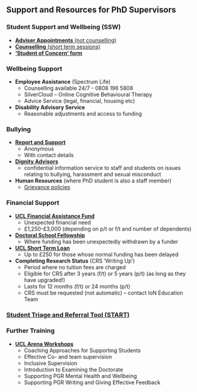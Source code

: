 ## Support and Resources for PhD Supervisors

### Student Support and Wellbeing (SSW)
* [**Adviser Appointments** (not counselling)](www.ucl.ac.uk/students/support-and-wellbeing/seeing-adviser)
* [**Counselling** (short term sessions)](www.ucl.ac.uk/students/support-and-wellbeing/counselling/accessing-counselling)
* [**‘Student of Concern’ form**](www.ucl.ac.uk/students/support-and-wellbeing/if-you-are-concerned-about-student)

### Wellbeing Support
* **Employee Assistance** (Spectrum Life)
  - Counselling available 24/7 - 0808 196 5808
  - SilverCloud – Online Cognitive Behavioural Therapy 
  - Advice Service (legal, financial, housing etc)
* **Disability Advisory Service**
  - Reasonable adjustments and access to funding 

### Bullying
* [**Report and Support**](www.report-support.ucl.ac.uk)
  - Anonymous 
  - With contact details
* [**Dignity Advisors**](www.ucl.ac.uk/equality-diversity-inclusion/dignity-ucl/dignity-advisors)
  - confidential information service to staff and students on issues relating to bullying, harassment and sexual misconduct
* **Human Resources** (where PhD student is also a staff member)
  - [Grievance policies](www.ucl.ac.uk/human-resources/ucl-staff-grievance-policy)

### Financial Support
* [**UCL Financial Assistance Fund**](www.ucl.ac.uk/students/ucl-financial-assistance-fund-postgraduate-research-students-faf-pgr)
  - Unexpected financial need
  - £1,250-£3,000 (depending on p/t or f/t and number of dependents)
* [**Doctoral School Fellowship**](www.ucl.ac.uk/students/funding/financial-support/doctoral-school-fellowship)
  - Where funding has been unexpectedly withdrawn by a funder
* [**UCL Short Term Loan**](www.ucl.ac.uk/students/funding/financial-support/emergency-loans)
  - Up to £250 for those whose normal funding has been delayed
* **Completing Research Status** (CRS ‘Writing Up’)
  - Period where no tuition fees are charged 
  - Eligible for CRS after 3 years (f/t) or 5 years (p/t) (as long as they have upgraded!)
  - Lasts for 12 months (f/t) or 24 months (p/t)
  - CRS must be requested (not automatic) – contact IoN Education Team

### [Student Triage and Referral Tool (START)](https://www.ucl.ac.uk/srs/student-triage-and-referral-tool)

### Further Training
* [**UCL Arena Workshops**](www.ucl.ac.uk/teaching-learning/teaching-and-learning-events)
  - Coaching Approaches for Supporting Students
  - Effective Co- and team supervision
  - Inclusive Supervision
  - Introduction to Examining the Doctorate
  - Supporting PGR Mental Health and Wellbeing
  - Supporting PGR Writing and Giving Effective Feedback









